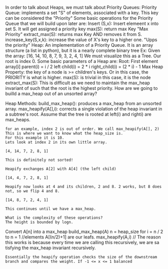 In order to talk about Heaps, we must talk about Priority Queues:
Priority Queue: implements a set "S" of elements, associated with a key. This key can be considered the
	"Priority"
	Some basic operations for the Priority Queue that we will build upon later are:
		Insert (S,x): Insert elemeent x into set S. It will get assigned a priority key
		max(S): return max Key "Max Priority"
		extract_max(S): returns max Key AND removes it from S.
		increase_key(S,x,k): increase the value of X's key to a higher one. "Upps the priority"
Heap: An implementation of a Priority Queue. It is an array structure (a list in python), but it is a nearly complete binary tree
Ex: Given the array: [16, 14, 10, 8, 7, 9, 3, 2, 4, 1] 
We must visualize this as a Tree. Our root is index 0. 
    Some basic parameters of a Heap are:
    Root: First element array[i]
    parent(i) = i / 2
    left child(i) = 2 * i
    right_child(i) = (2 * i) - 1
Max Heap Property: the key of a node is >= children's keys. Or in this case, the PRIORITY is what is higher.
    max(S): is trivial in this case, it is the node
    extract_max(S): This is difficult as we need to maintain the max_heap invariant of such that the root is the highest     priority.
How are we going to builld a max_heap out of an unsorted array?

Heap Methods:
    build_max_heap(): produces a max_heap from an unsorted array.
    max_heapify(A[],i): corrects a single violation of the heap invariant in a subtree's root.
        Assume that the tree is rooted at left(i) and righti) are max_heaps.

    for an example, index 2 is out of order. We call max_heapify(A[], 2)
    This is where we want to know what the heap_size is. 
    For this example it is 10.
    Lets look at index 2 in its own little array.
    
    [4, 14, 7, 2, 8, 1]
   
    This is definitely not sorted!
    
    Heapify exchanges A[2] with A[4] (the left child)

    [14, 4, 7, 2, 8, 1]

    Heapify now looks at 4 and its children, 2 and 8. 2 works, but 8 does not, so we flip 4 and 8.

    [14, 8, 7, 2, 4, 1]

    This continues until we have a max_heap.

    What is the complexity of these operations?
    The height is bounded by logn.
    

Convert A[n] into a max_heap
    build_max_heap(A)
        n = heap_size
        for i = n / 2 to n = 1  //elements A[(n/2)+1] are our leafs.
            max_heapify(A,i)   // The reason this works is because every time we are calling this recursively, we are sa                                    tisfying the max_heap invariant recursively.

    Essentially the heapify operation checks the size of the downstream branch and compares the weight. If -1 <= x <= 1 balanced
